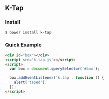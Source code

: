## K-Tap

### Install

```bash
$ bower install k-tap
```

### Quick Example

```html
<div id="box"></div>
<script src='k-tap.js'></script>
<script>
  var box = document.querySelector('#box');

  box.addEventListener('k.tap', function () {
    alert('taped');
  });
</script>
```
